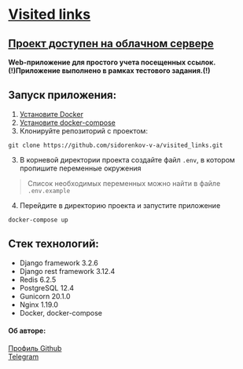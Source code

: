 # [Visited links](http://84.201.177.29/)
## [Проект доступен на облачном сервере](http://84.201.177.29/)

**Web-приложение для простого учета посещенных ссылок.**  
**(!)Приложение выполнено в рамках тестового задания.(!)**

## Запуск приложения:
1) [Установите Docker](https://www.docker.com/products/docker-desktop)
2) [Установите docker-compose](https://docs.docker.com/compose/install/)
3) Клонируйте репозиторий с проектом:
```
git clone https://github.com/sidorenkov-v-a/visited_links.git
```
3) В корневой директории проекта создайте файл `.env`, в котором пропишите переменные окружения  
>Список необходимых переменных можно найти в файле `.env.example`
4) Перейдите в директорию проекта и запустите приложение
```
docker-compose up
```
## Стек технологий:   
- Django framework 3.2.6
- Django rest framework 3.12.4
- Redis 6.2.5
- PostgreSQL 12.4
- Gunicorn 20.1.0
- Nginx 1.19.0
- Docker, docker-compose

#### Об авторе:
[Профиль Github](https://github.com/sidorenkov-v-a/)  
[Telegram](https://t.me/sidorenkov_vl)
